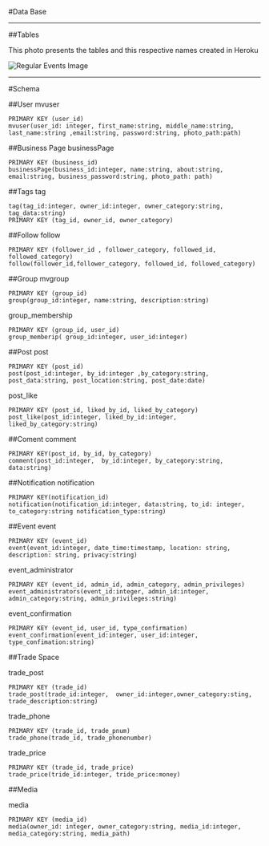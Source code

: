 #Data Base

-----
##Tables

This photo presents the tables and this respective names created  in Heroku


![Regular Events Image](https://trello-attachments.s3.amazonaws.com/5608ceb80fb0dd1ba9219a8b/799x649/902d2d186972d9961594bd7307cf2a0c/DB_tables_names.PNG)


-----
#Schema

##User
  mvuser
  
    PRIMARY KEY (user_id) 
    mvuser(user_id: integer, first_name:string, middle_name:string, last_name:string ,email:string, password:string, photo_path:path)

##Business Page
  businessPage
  
    PRIMARY KEY (business_id)
    businessPage(business_id:integer, name:string, about:string, email:string, business_password:string, photo_path: path)

##Tags
  tag
  
    tag(tag_id:integer, owner_id:integer, owner_category:string, tag_data:string)
    PRIMARY KEY (tag_id, owner_id, owner_category)
  
##Follow
  follow
  
    PRIMARY KEY (follower_id , follower_category, followed_id, followed_category)
    follow(follower_id,follower_category, followed_id, followed_category)

##Group
  mvgroup
  
    PRIMARY KEY (group_id)
    group(group_id:integer, name:string, description:string)
  
  group_membership

    PRIMARY KEY (group_id, user_id)
    group_memberip( group_id:integer, user_id:integer)

##Post
  post
  
    PRIMARY KEY (post_id)
    post(post_id:integer, by_id:integer ,by_category:string, post_data:string, post_location:string, post_date:date)
  
  post_like
  
    PRIMARY KEY (post_id, liked_by_id, liked_by_category)
    post_like(post_id:integer, liked_by_id:integer, liked_by_category:string)

##Coment
  comment
  
    PRIMARY KEY(post_id, by_id, by_category)
    comment(post_id:integer,  by_id:integer, by_category:string, data:string)

##Notification
  notification

    PRIMARY KEY(notification_id)
    notification(notification_id:integer, data:string, to_id: integer, to_category:string notification_type:string)
  
##Event
  event
  
    PRIMARY KEY (event_id)
    event(event_id:integer, date_time:timestamp, location: string, description: string, privacy:string)

  event_administrator
  
    PRIMARY KEY (event_id, admin_id, admin_category, admin_privileges)
    event_administrators(event_id:integer, admin_id:integer, admin_category:string, admin_privileges:string)

  event_confirmation
  
    PRIMARY KEY (event_id, user_id, type_confirmation)
    event_confirmation(event_id:integer, user_id:integer, type_confimation:string)

##Trade Space

  trade_post

    PRIMARY KEY (trade_id) 
    trade_post(trade_id:integer,  owner_id:integer,owner_category:sting, trade_description:string)

  trade_phone
  
    PRIMARY KEY (trade_id, trade_pnum)
    trade_phone(trade_id, trade_phonenumber)

  trade_price
  
    PRIMARY KEY (trade_id, trade_price)
    trade_price(tride_id:integer, tride_price:money)

##Media

  media
  
    PRIMARY KEY (media_id)
    media(owner_id: integer, owner_category:string, media_id:integer, media_category:string, media_path)




